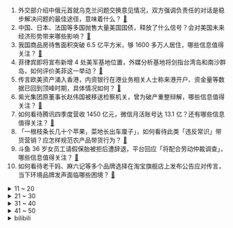 1. 外交部介绍中俄元首就乌克兰问题交换意见情况，双方强调负责任的对话是稳步解决问题的最佳途径，意味着什么？ [:link:](https://www.zhihu.com/question/591216272)
2. 中国、日本、法国等多国抛售大量美国国债，释放了什么信号？会对美国未来经济形势带来哪些影响？ [:link:](https://www.zhihu.com/question/590937429)
3. 我国商品房待售面积突破 6.5 亿平方米，够 1600 多万人居住，哪些信息值得关注？ [:link:](https://www.zhihu.com/question/591072890)
4. 菲律宾即将宣布新增 4 处美军基地位置，外媒分析基地将剑指台湾岛和南沙群岛，如何评价美菲这一举动？ [:link:](https://www.zhihu.com/question/591195516)
5. 传言欧美资产涌入香港，内资银行在港业务相关人士称来港开户、资金量等数据已回到顶峰时期，具体情况如何？ [:link:](https://www.zhihu.com/question/591174211)
6. 紫光集团原董事长赵伟国被移送检察机关，曾为破产重整辩解，哪些信息值得关注？ [:link:](https://www.zhihu.com/question/590849147)
7. 如何看待腾讯四季度营收 1450 亿元，微信月活账号达 13.1 亿？还有哪些信息值得关注？ [:link:](https://www.zhihu.com/question/591219822)
8. 「一根枝条长几十个苹果，菜地长出车厘子」，如何看待此类「违反常识」带货营销？应怎样规范农产品带货行为？ [:link:](https://www.zhihu.com/question/589967905)
9. 斗鱼 36 岁女员工请假保胎被拒后遭辞退，平台回应「将配合劳动仲裁调查」，哪些信息值得关注？ [:link:](https://www.zhihu.com/question/590777136)
10. 如何看待老干妈、麻六记等多个品牌选择在淘宝旗舰店上发布公告应对传言，当下环境品牌发声面临哪些困境？ [:link:](https://www.zhihu.com/question/591086489)
<details>
<summary>11 ~ 20</summary>

11. 有位老师曾说：“没有教不会的学生，只有不会教的老师。”你是如何评价这句话的？你认为如何教育学生？ [:link:](https://www.zhihu.com/question/590620119)
12. 美联储宣布加息 25 个基点，透露出哪些信号？将对美国经济带来哪些影响？ [:link:](https://www.zhihu.com/question/591337909)
13. 如何看待 新海诚新作动画《铃芽之旅》（铃芽户缔）？ [:link:](https://www.zhihu.com/question/506573446)
14. 石药集团国产首款 mRNA 疫苗 SYS6006 在中国纳入紧急使用，有何医学意义？哪些信息值得关注？ [:link:](https://www.zhihu.com/question/591162489)
15. 不懂就问，为什么没有见过一支球队，从第 1 轮到最后一轮完成联赛全胜夺冠的记录？ [:link:](https://www.zhihu.com/question/590729942)
16. 杨过四十岁后为什么没有摒弃玄铁重剑? [:link:](https://www.zhihu.com/question/397419810)
17. 玲娜贝儿演员疑遭排挤，迪士尼回应称「会反馈相关部门核实处理」，如何看待此事？还有哪些信息值得关注？ [:link:](https://www.zhihu.com/question/590742279)
18. 在植物园里，藏着哪些有趣的「儿童自然课」？ [:link:](https://www.zhihu.com/question/589885750)
19. Riot 计划将《英雄联盟》水晶先锋大招改为群体效果，这能让他的英雄强度变多高？ [:link:](https://www.zhihu.com/question/590735675)
20. 直接导致勒布朗詹姆斯做出“决定一”和“决定二”的诱因是什么？ [:link:](https://www.zhihu.com/question/591144092)
</details>
<details>
<summary>21 ~ 30</summary>

21. 你认为传武如何发展，才能适应现代搏击运动？ [:link:](https://www.zhihu.com/question/588664694)
22. 为什么有人总想着要减肥？ [:link:](https://www.zhihu.com/question/589229907)
23. 近期每日核酸阳性 4000 人以上，专家提醒「新冠没有消失，处于低水平流行」，应该如何注意防护？ [:link:](https://www.zhihu.com/question/591155542)
24. 《原神》的国内流水已经甩开海外流水了，对此你有何想法？ [:link:](https://www.zhihu.com/question/534098486)
25. 如何看待手机游戏《碧蓝档案》国服版号获批？ [:link:](https://www.zhihu.com/question/590889476)
26. 欧美银行业系统性风险下全球聚焦美联储 3 月利率决议，加不加息愈发棘手，鲍威尔或将作何决策？有何影响？ [:link:](https://www.zhihu.com/question/591199290)
27. 黄仁勋首谈 ChatGPT 专用 GPU，HGX A100 可提速十倍，英伟达 GTC 大会有何看点？ [:link:](https://www.zhihu.com/question/591141087)
28. 马斯克称 SpaceX 2023 发射重量会达到全球的 80％，这个比例靠谱吗? [:link:](https://www.zhihu.com/question/590922008)
29. 哪些蝴蝶的颜值惊艳到你了？ [:link:](https://www.zhihu.com/question/381451094)
30. 带土猫去宠物医院，会被其他带品种猫来的人鄙视吗？ [:link:](https://www.zhihu.com/question/588685209)
</details>
<details>
<summary>31 ~ 40</summary>

31. 著名相机测评网站DPReview将于2023年4月10日关停，是否预示着民用数字影像产品的市场衰退？ [:link:](https://www.zhihu.com/question/591128498)
32. 你所在的行业有那些外人所不知道的行业内幕（骗局）？ [:link:](https://www.zhihu.com/question/62975654)
33. 为什么拖拉机需要加水，汽车不需要加水? [:link:](https://www.zhihu.com/question/571789978)
34. 在文章《城堡里的马原》中，作家马原老年丧子，称「只感到孩子没法陪自己而悲伤」，如何评价他的想法？ [:link:](https://www.zhihu.com/question/591200197)
35. 华为正式官宣进军 ERP 市场 ，如何从商业角度解读此举？ [:link:](https://www.zhihu.com/question/590745766)
36. 原神哪个角色的元素爆发技能最好看？ [:link:](https://www.zhihu.com/question/587802597)
37. 《原神》钟离的智谋能比得上艾尔海森、珊瑚宫心海、凯亚这类有明确军师定位的人吗? [:link:](https://www.zhihu.com/question/590135297)
38. 插画会被 AI 取代吗？ [:link:](https://www.zhihu.com/question/590744050)
39. 为什么不缺爱的人更容易得到爱？ [:link:](https://www.zhihu.com/question/590068441)
40. 近两成未婚者指定朋友等继承遗产，还有哪些信息值得关注？ [:link:](https://www.zhihu.com/question/591187215)
</details>
<details>
<summary>41 ~ 50</summary>

41. 为什么我感觉龙族中有些言灵很鸡肋? [:link:](https://www.zhihu.com/question/586349320)
42. 瑞典议会批准瑞典加入北约，哪些信息值得关注？ [:link:](https://www.zhihu.com/question/591306830)
43. 《黑暗荣耀》崔惠廷准婆婆为什么那么喜欢文东恩？ [:link:](https://www.zhihu.com/question/591078953)
44. 物理学已经能测量大小在 SI 的 10 的负 19 次方数量级的东西了吗？ [:link:](https://www.zhihu.com/question/590947330)
45. 康熙亲政前的四大辅政大臣都是什么身份，鳌拜为何能够专权？ [:link:](https://www.zhihu.com/question/589866124)
46. 传闻大量资金迁移香港，香港金管局回应「经常处理不同商业活动所引申的资金流入和流出」，哪些信息值得关注？ [:link:](https://www.zhihu.com/question/591257240)
47. 耶伦改口明确表示「美国监管机构必要时将再次干预，保护其他银行存款」，原因几何？美银行体系具体情况如何？ [:link:](https://www.zhihu.com/question/591155523)
48. 女生接受不了别人说她是贤妻良母吗？ [:link:](https://www.zhihu.com/question/582935360)
49. 刚入手山地车，骑了 10 分钟就「硌得慌」，换坐垫能改善吗？怎么选更适合自己的坐垫？ [:link:](https://www.zhihu.com/question/590066917)
50. 如何写一个脑洞大开的西游故事？ [:link:](https://www.zhihu.com/question/428450279)
</details><details>
<summary>bilibili</summary>

1. 老板让我把公司拆了重建？？？？ [:link:](//www.bilibili.com/video/BV1pL411r7q6)
2. 【林肯公园 | B站首发】Numb (官方MV 4K修复版) - Linkin Park [:link:](//www.bilibili.com/video/BV1Mm4y1k7We)
3. 去海鲜市场钓鱼 [:link:](//www.bilibili.com/video/BV1rx4y1w7fP)
4. “世人将神推落泥潭，神决定还世人一池鲜花。”                              人生新体验，在淤泥池里拍照。 [:link:](//www.bilibili.com/video/BV1zL411r7RW)
5. 《原神》EP - 春露漫散之虹 [:link:](//www.bilibili.com/video/BV1Sg4y1s7Qp)
6. 生活小窍门 [:link:](//www.bilibili.com/video/BV18v4y1j7AQ)
7. 《 豚 骨 拉 面 全 套 配 方 》 [:link:](//www.bilibili.com/video/BV19m4y1r7TV)
8. 这班上的还不如回家种田 [:link:](//www.bilibili.com/video/BV1Sk4y1t7RC)
9. 漂泊两年多回到乡下，乡村生活也不错，想留在农村却很难 [:link:](//www.bilibili.com/video/BV1ob411d78A)
10. 史上最扎实的棒棒糖吃法！5元一根，一口气能炫一打…… [:link:](//www.bilibili.com/video/BV1cP411o7KN)
<details>
<summary>11 ~ 20</summary>

11. 【袁娅维×万物起舞】人间CD机袁娅维倾情献唱，如梦声线演绎女魃墓前尘今生 [:link:](//www.bilibili.com/video/BV1JM411p7H9)
12. 【医案寻踪】一年不吃早饭的人现在怎么样了？让我们揭开一场隐瞒我们70年的健康骗局！ [:link:](//www.bilibili.com/video/BV1Zs4y1H7NV)
13. 大多数去职校学电竞的人都怎样了？这个视频给你答案！ [:link:](//www.bilibili.com/video/BV1T84y1w7ar)
14. 没有一只鸡能活着离开沈阳，上海老王实名推荐！【怎么这么值ep58-传说鸡架】 [:link:](//www.bilibili.com/video/BV1Tv4y1j77g)
15. ⚡西 域 战 神⚡ [:link:](//www.bilibili.com/video/BV11c411E7ga)
16. 变形金刚 塞伯坦往事 [离谱配音] [:link:](//www.bilibili.com/video/BV1uo4y1B75J)
17. “我好多年没玩了，好想和你玩一局” [:link:](//www.bilibili.com/video/BV1tL411d7ca)
18. 省赛输了，摇一个 [:link:](//www.bilibili.com/video/BV1Dm4y1r7M2)
19. 当年“血洗”全球的100首经典歌曲，DNA真的控制不住了！ [:link:](//www.bilibili.com/video/BV1vT411k7dS)
20. 给全网粉丝量超1亿的篮球团队做画质改造，差点难倒我们？ [:link:](//www.bilibili.com/video/BV19v4y1V7od)
</details>
<details>
<summary>21 ~ 30</summary>

21. 街上狗比孩子多 韩国人好像真的不生小孩 [:link:](//www.bilibili.com/video/BV1BY4y1X7zT)
22. 【渊默行动】首杀危机等级39 灾渊首言登神默 怒海掌握逆世钩 [:link:](//www.bilibili.com/video/BV1Rc411j7Zt)
23. 【花小烙】为什么脑袋撞到后会起很大一个包，身体其他地方就不会？ [:link:](//www.bilibili.com/video/BV1Vv4y1j7zh)
24. 我，柳三变，白衣卿相，奉旨填词，人生很难，但我没失败 [:link:](//www.bilibili.com/video/BV1RT41167qg)
25. 对他使用新空间卡组吧【水无月菌】 [:link:](//www.bilibili.com/video/BV1cL411r7Zn)
26. 这些开锁的套路有多损！全是损人利己！为了自己的利益，消费了我们多少信任和金钱！ [:link:](//www.bilibili.com/video/BV11M4y167Yo)
27. 【危机合约】"起源行动"无名庇护所18镀层+日替全关卡攻略！摆完挂机+平民低配攻略合集！《明日方舟》|魔法Zc目录 难度18 [:link:](//www.bilibili.com/video/BV1G84y137P1)
28. 水课这么多？学生需要能帮他们找到工作的真干货！最全实习攻略：实习时机/实习岗位选择/实习渠道/简历撰写/面试技巧/实习注意 [:link:](//www.bilibili.com/video/BV1kL411R74z)
29. 熊猫：长这么大都没受过这样的气！ [:link:](//www.bilibili.com/video/BV1xL411d7XW)
30. 危机合约 了解你的捍卫者 [:link:](//www.bilibili.com/video/BV1vX4y1Z7YD)
</details>
<details>
<summary>31 ~ 40</summary>

31. 《 以 父 之 名 》 [:link:](//www.bilibili.com/video/BV1qY4y1D7oL)
32. 我会等枯树生出芽，开出新的花。春日里，给大家唱首温暖的歌。《我会等》cover承桓 [:link:](//www.bilibili.com/video/BV1dv4y1L7vW)
33. 家人们，来了！ [:link:](//www.bilibili.com/video/BV18V4y1R7EE)
34. 【人生态度】完整版丨房子着火我拍照~人生乱套我睡觉~~ [:link:](//www.bilibili.com/video/BV1yY4y1X7mC)
35. 不会还有人没有小猫哄睡吧～ [:link:](//www.bilibili.com/video/BV1uP411o7CY)
36. 【起源行动】无名庇护所18+挑战+每日8级 摆完挂机 简单好抄（危机合约合集，持续更新中，更新至3.23尚蜀山道8） [:link:](//www.bilibili.com/video/BV1Ev4y1j79y)
37. 他的歌你最少听过3000遍，但是你可能根本不知道他 [:link:](//www.bilibili.com/video/BV1iv4y1L7JU)
38. 【NMIXX】"Love Me Like This" M/V [:link:](//www.bilibili.com/video/BV1ST411677Y)
39. 渲染了一个月，希望能有一万播放... [:link:](//www.bilibili.com/video/BV1PL411d7XR)
40. 我再也见不到川哥了 [:link:](//www.bilibili.com/video/BV1KP411o7AJ)
</details>
<details>
<summary>41 ~ 50</summary>

41. 突击检查：外国人对中国有什么离谱问题 [:link:](//www.bilibili.com/video/BV1ex4y1w7CD)
42. 公开处刑！当up主6年，我竟被母校挂出来了… [:link:](//www.bilibili.com/video/BV1sb411o7Qj)
43. 战绩:一人1272元！今年必胜客自助又来啦！践行光盘行动！ [:link:](//www.bilibili.com/video/BV1kT41167Be)
44. 花花公子、间谍、将军，最后是芬兰的英雄：曼纳海姆(上)【历史调研室38】 [:link:](//www.bilibili.com/video/BV1pL411r7BR)
45. 加入了礼仪队的我可不会放过任何练习的机会啊！ [:link:](//www.bilibili.com/video/BV1jM411p7yv)
46. 北京.农业大学 [:link:](//www.bilibili.com/video/BV1ZL411R7uj)
47. 无限穿帮！当埃及up看《木乃伊》 [:link:](//www.bilibili.com/video/BV12L411R7w9)
48. 关于我半夜在路边救了一只猫 [:link:](//www.bilibili.com/video/BV1hV4y197QJ)
49. 逼老板干了一天活，他选择了退群… [:link:](//www.bilibili.com/video/BV1jM4y167N6)
50. 我发现你不太合群，所以我给你准备了这个故事 [:link:](//www.bilibili.com/video/BV18L411r7fq)
</details>
<details>
<summary>51 ~ 60</summary>

51. 【阿斗】55万人打出9.2分，被无数影迷奉为“必看神作”！史上最经典的窃听电影《窃听风暴》 [:link:](//www.bilibili.com/video/BV1Ls4y1n76K)
52. 起源行动18 [:link:](//www.bilibili.com/video/BV16Y4y1D7yR)
53. 一网打尽！一口气看完230款史低游戏【steam春促折扣信息】 [:link:](//www.bilibili.com/video/BV1Ab411o7Bi)
54. 用七百万笔画了一幅画。 [:link:](//www.bilibili.com/video/BV1W84y1w7Cc)
55. 放炮时不能多看一眼 [:link:](//www.bilibili.com/video/BV1T24y1E7fJ)
56. 穆桂英刀马旦申请出战，谁的听戏DNA动了！ [:link:](//www.bilibili.com/video/BV13X4y1Z766)
57. 日本神级广告：零CG真人出演，50人分饰两角，2分钟一镜到底演绎12年父女情 [:link:](//www.bilibili.com/video/BV1TL411r7fF)
58. 我们都低估了GPT-4，它才是梦开始的地方 [:link:](//www.bilibili.com/video/BV1Yc411j7yx)
59. 零基础英语自然拼读 [:link:](//www.bilibili.com/video/BV1ox4y1P7Ea)
60. 啊太美味了～ [:link:](//www.bilibili.com/video/BV1Go4y1B79G)
</details>
<details>
<summary>61 ~ 70</summary>

61. Overdose ver. Shoto【翻唱】 [:link:](//www.bilibili.com/video/BV1oo4y1W7i3)
62. ⚡喵喵喵喵喵喵喵喵喵喵喵喵喵喵 [:link:](//www.bilibili.com/video/BV1wg4y1t7j6)
63. 中文情歌：死了都要爱；俄语情歌：不爱我就去死 [:link:](//www.bilibili.com/video/BV1qx4y1w7vz)
64. 粮油之死：四大粮商做空中国，长达100年的粮油战争从未结束！【世界战史】 [:link:](//www.bilibili.com/video/BV1fs4y1H7my)
65. 防臭小子计划第一课:教女儿装系统！ [:link:](//www.bilibili.com/video/BV1YL411r7SB)
66. 哈哈，再也不相信网上的穿搭了！ [:link:](//www.bilibili.com/video/BV1YM4y167Ba)
67. 二次元李云龙 [:link:](//www.bilibili.com/video/BV1rY4y1D7Ez)
68. 猫：我的母语是无语! [:link:](//www.bilibili.com/video/BV1dL411R7rB)
69. 这期VLOG我拍了十年|200张照片回顾一个爱折腾女生的十年|念念不忘必有回响~ [:link:](//www.bilibili.com/video/BV1T84y137jK)
70. 我把中国辣条，投屏到纽约时代广场大屏幕上！！美国人会什么反应？ [:link:](//www.bilibili.com/video/BV14M4y167ta)
</details>
<details>
<summary>71 ~ 80</summary>

71. 多大的风啊？能把树都吹成“牙刷”…新西兰班克斯半岛风大的地理原因来啦！ [:link:](//www.bilibili.com/video/BV1Es4y1p7m5)
72. 剑魔：出BUG了？对面怎么没有装备？什么鬼？ [:link:](//www.bilibili.com/video/BV1qb411Z7zQ)
73. 460w粉丝生活区UP主开什么车？东尼ookii座驾曝光！ [:link:](//www.bilibili.com/video/BV1eP411o7ek)
74. 总工时19天，用石料480方，用传统技术建造一座  石拱桥（全集） [:link:](//www.bilibili.com/video/BV1t84y1w7Ps)
75. “当你顶不住的时候，来看看这个吧” [:link:](//www.bilibili.com/video/BV1Uk4y1t7X4)
76. 首发丨戴森空气净化...耳机？纯整活还是真实用？ [:link:](//www.bilibili.com/video/BV1JL411d7LF)
77. 极限反杀！意外让女友发现她视频里出现的奇怪人影…她快疯了！ [:link:](//www.bilibili.com/video/BV1xP411o7RW)
78. 宵宫放烟花之蹦迪神曲！参上！ [:link:](//www.bilibili.com/video/BV1sV4y197QP)
79. 沃尔玛购物袋是什么梗【梗指南】 [:link:](//www.bilibili.com/video/BV1hL411r7P4)
80. 满配红刀哥 VS 全地面六星干员，传奇之所以是传奇……【明日方舟】 [:link:](//www.bilibili.com/video/BV1k84y137Xq)
</details>
<details>
<summary>81 ~ 90</summary>

81. 十年光阴，岁月如梭 [:link:](//www.bilibili.com/video/BV1SY4y1X7x5)
82. 当三国走进现实 [:link:](//www.bilibili.com/video/BV1Yg4y1b7PA)
83. 给初音未来买内裤还是很害羞的：选择跟虚拟偶像结婚的日本男人(中日双语)(23/03/17) [:link:](//www.bilibili.com/video/BV1oT41167wW)
84. 从拒绝到信任，见证一只无爪流浪猫身材走样的过程 [:link:](//www.bilibili.com/video/BV1zT41167cG)
85. 放学了！回家跳个舞！(*ˉ︶ˉ*) [:link:](//www.bilibili.com/video/BV1sc411j7zR)
86. 【半佛】戴森做耳机？我笑了。这耳机也太能吹了 [:link:](//www.bilibili.com/video/BV13o4y1q78g)
87. 日后升起的每一缕炊烟，都是对你的思念 [:link:](//www.bilibili.com/video/BV1Cg4y147zr)
88. 我 这 是 娶 了 个 变 态 回 家 ！ ？ [:link:](//www.bilibili.com/video/BV1Eo4y1q77X)
89. “ 北 方 人 诱 捕 器 ” [:link:](//www.bilibili.com/video/BV1r24y1x7jb)
90. 今天爷爷给我看一件特殊的衣服 [:link:](//www.bilibili.com/video/BV1No4y1B78S)
</details>
<details>
<summary>91 ~ 100</summary>

91. 我们买来了各种各样的日历看一下大家是怎么过日子的... [:link:](//www.bilibili.com/video/BV1iP411o7Nw)
92. 打工人开会的N种类型（你是哪一型？ [:link:](//www.bilibili.com/video/BV11g4y1W7iD)
93. 小飞刀来喽 [:link:](//www.bilibili.com/video/BV1Zo4y1q7hQ)
94. 黑暗荣耀恶人组变装秀 [:link:](//www.bilibili.com/video/BV11T41167zQ)
95. 共鸣测试概念PV丨重启 [:link:](//www.bilibili.com/video/BV1pL411d7ny)
96. 聊点不能聊的叭｜小说坦白局 [:link:](//www.bilibili.com/video/BV1Ts4y1n7Lq)
97. 在饭局上被羞辱，女孩儿竟然这样化解尴尬 [:link:](//www.bilibili.com/video/BV1Zs4y1H7M5)
98. 一群up主在城市玩共享位置捉迷藏！太可怕了！！【第二期】 [:link:](//www.bilibili.com/video/BV1KP411f7fc)
99. 《柯南》紧跟时事！是故意还是不小心？ [:link:](//www.bilibili.com/video/BV19v4y1V7rR)
100. “回家的肉惑” [:link:](//www.bilibili.com/video/BV18k4y1t7sb)
</details></details>